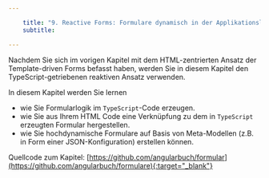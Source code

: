 ```yaml
---

    title: "9. Reactive Forms: Formulare dynamisch in der Applikationslogik definieren"
    subtitle: 

---
```


Nachdem Sie sich im vorigen Kapitel mit dem HTML-zentrierten Ansatz der Template-driven Forms befasst haben, werden Sie in diesem Kapitel den TypeScript-getriebenen reaktiven Ansatz verwenden.

In diesem Kapitel werden Sie lernen

- wie Sie Formularlogik im `TypeScript`-Code erzeugen.
- wie Sie aus Ihrem HTML Code eine Verknüpfung zu dem in `TypeScript` erzeugten Formular hergestellen.
- wie Sie hochdynamische Formulare auf Basis von Meta-Modellen (z.B. in Form einer JSON-Konfiguration) erstellen können. 

Quellcode zum Kapitel: [https://github.com/angularbuch/formular](https://github.com/angularbuch/formulare){:target="_blank"}

